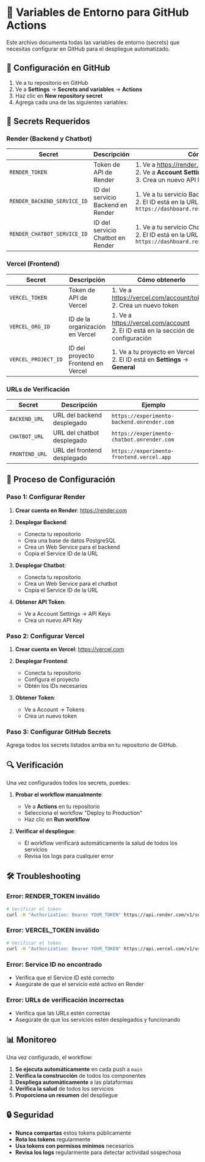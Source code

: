 # 🔐 Variables de Entorno para GitHub Actions

Este archivo documenta todas las variables de entorno (secrets) que necesitas configurar en GitHub para el despliegue automatizado.

## 📍 Configuración en GitHub

1. Ve a tu repositorio en GitHub
2. Ve a **Settings** → **Secrets and variables** → **Actions**
3. Haz clic en **New repository secret**
4. Agrega cada una de las siguientes variables:

## 🔑 Secrets Requeridos

### Render (Backend y Chatbot)

| Secret | Descripción | Cómo obtenerlo |
|--------|-------------|----------------|
| `RENDER_TOKEN` | Token de API de Render | 1. Ve a https://render.com/dashboard<br>2. Ve a **Account Settings** → **API Keys**<br>3. Crea un nuevo API Key |
| `RENDER_BACKEND_SERVICE_ID` | ID del servicio Backend en Render | 1. Ve a tu servicio Backend en Render<br>2. El ID está en la URL: `https://dashboard.render.com/web/srv/[SERVICE_ID]` |
| `RENDER_CHATBOT_SERVICE_ID` | ID del servicio Chatbot en Render | 1. Ve a tu servicio Chatbot en Render<br>2. El ID está en la URL: `https://dashboard.render.com/web/srv/[SERVICE_ID]` |

### Vercel (Frontend)

| Secret | Descripción | Cómo obtenerlo |
|--------|-------------|----------------|
| `VERCEL_TOKEN` | Token de API de Vercel | 1. Ve a https://vercel.com/account/tokens<br>2. Crea un nuevo token |
| `VERCEL_ORG_ID` | ID de la organización en Vercel | 1. Ve a https://vercel.com/account<br>2. El ID está en la sección de configuración |
| `VERCEL_PROJECT_ID` | ID del proyecto Frontend en Vercel | 1. Ve a tu proyecto en Vercel<br>2. El ID está en **Settings** → **General** |

### URLs de Verificación

| Secret | Descripción | Ejemplo |
|--------|-------------|---------|
| `BACKEND_URL` | URL del backend desplegado | `https://experimento-backend.onrender.com` |
| `CHATBOT_URL` | URL del chatbot desplegado | `https://experimento-chatbot.onrender.com` |
| `FRONTEND_URL` | URL del frontend desplegado | `https://experimento-frontend.vercel.app` |

## 🚀 Proceso de Configuración

### Paso 1: Configurar Render

1. **Crear cuenta en Render**: https://render.com
2. **Desplegar Backend**:
   - Conecta tu repositorio
   - Crea una base de datos PostgreSQL
   - Crea un Web Service para el backend
   - Copia el Service ID de la URL

3. **Desplegar Chatbot**:
   - Conecta tu repositorio
   - Crea un Web Service para el chatbot
   - Copia el Service ID de la URL

4. **Obtener API Token**:
   - Ve a Account Settings → API Keys
   - Crea un nuevo API Key

### Paso 2: Configurar Vercel

1. **Crear cuenta en Vercel**: https://vercel.com
2. **Desplegar Frontend**:
   - Conecta tu repositorio
   - Configura el proyecto
   - Obtén los IDs necesarios

3. **Obtener Token**:
   - Ve a Account → Tokens
   - Crea un nuevo token

### Paso 3: Configurar GitHub Secrets

Agrega todos los secrets listados arriba en tu repositorio de GitHub.

## 🔍 Verificación

Una vez configurados todos los secrets, puedes:

1. **Probar el workflow manualmente**:
   - Ve a **Actions** en tu repositorio
   - Selecciona el workflow "Deploy to Production"
   - Haz clic en **Run workflow**

2. **Verificar el despliegue**:
   - El workflow verificará automáticamente la salud de todos los servicios
   - Revisa los logs para cualquier error

## 🛠️ Troubleshooting

### Error: RENDER_TOKEN inválido
```bash
# Verificar el token
curl -H "Authorization: Bearer YOUR_TOKEN" https://api.render.com/v1/services
```

### Error: VERCEL_TOKEN inválido
```bash
# Verificar el token
curl -H "Authorization: Bearer YOUR_TOKEN" https://api.vercel.com/v1/user
```

### Error: Service ID no encontrado
- Verifica que el Service ID esté correcto
- Asegúrate de que el servicio esté activo en Render

### Error: URLs de verificación incorrectas
- Verifica que las URLs estén correctas
- Asegúrate de que los servicios estén desplegados y funcionando

## 📊 Monitoreo

Una vez configurado, el workflow:

1. **Se ejecuta automáticamente** en cada push a `main`
2. **Verifica la construcción** de todos los componentes
3. **Despliega automáticamente** a las plataformas
4. **Verifica la salud** de todos los servicios
5. **Proporciona un resumen** del despliegue

## 🔒 Seguridad

- **Nunca compartas** estos tokens públicamente
- **Rota los tokens** regularmente
- **Usa tokens con permisos mínimos** necesarios
- **Revisa los logs** regularmente para detectar actividad sospechosa 